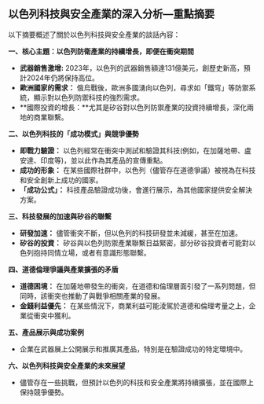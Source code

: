 ## 以色列科技與安全產業的深入分析—重點摘要

以下摘要概述了關於以色列科技與安全產業的談話內容：

**一、核心主題：以色列防衛產業的持續增長，即便在衝突期間**

*   **武器銷售激增:** 2023年，以色列的武器銷售額達131億美元，創歷史新高，預計2024年仍將保持高位。
*   **歐洲國家的需求：** 俄烏戰後，歐洲多國湧向以色列，尋求如「鐵穹」等防禦系統，顯示對以色列防禦科技的強烈需求。
*   **國際投資的增長：**尤其是矽谷對以色列防禦產業的投資持續增長，深化兩地的商業聯繫。

**二、以色列科技的「成功模式」與競爭優勢**

*   **即戰力驗證：** 以色列經常在衝突中測試和驗證其科技(例如，在加薩地帶、盧安達、印度等)，並以此作為其產品的宣傳重點。 
*   **成功的形象：** 在某些國際社群中，以色列（儘管存在道德爭議）被視為在科技和安全創新上成功的國家。
*   **「成功公式」：** 科技產品驗證成功後，會進行展示，為其他國家提供安全解決方案。

**三、科技發展的加速與矽谷的聯繫**

*   **研發加速：** 儘管衝突不斷，但以色列的科技研發並未減緩，甚至在加速。
*   **矽谷的投資：** 矽谷與以色列防禦產業聯繫日益緊密，部分矽谷投資者可能對以色列抱持同情立場，或者有意識形態聯繫。

**四、道德倫理爭議與產業擴張的矛盾**

*   **道德困境：** 在加薩地帶發生的衝突，在道德和倫理層面引發了一系列問題，但同時，該衝突也推動了與戰爭相關產業的發展。
*   **金錢利益優先：** 在某些情況下，商業利益可能淩駕於道德和倫理考量之上，企業從衝突中獲利。

**五、產品展示與成功案例**

*   企業在武器展上公開展示和推廣其產品，特別是在驗證成功的特定環境中。

**六、以色列科技與安全產業的未來展望**

*   儘管存在一些挑戰，但預計以色列的科技和安全產業將持續擴張，並在國際上保持競爭優勢。